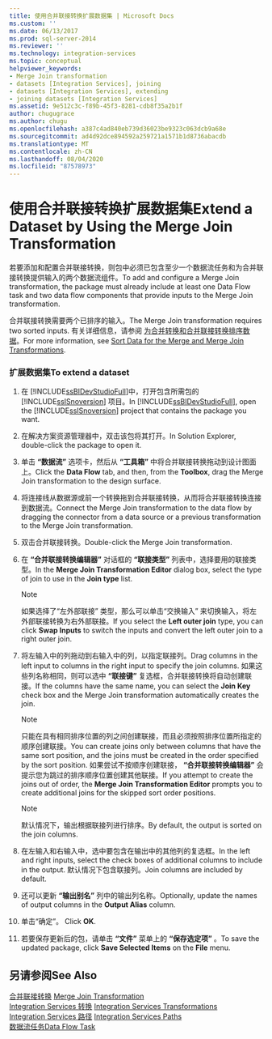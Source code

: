 ```yaml
---
title: 使用合并联接转换扩展数据集 | Microsoft Docs
ms.custom: ''
ms.date: 06/13/2017
ms.prod: sql-server-2014
ms.reviewer: ''
ms.technology: integration-services
ms.topic: conceptual
helpviewer_keywords:
- Merge Join transformation
- datasets [Integration Services], joining
- datasets [Integration Services], extending
- joining datasets [Integration Services]
ms.assetid: 9e512c3c-f89b-45f3-8281-cdb8f35a2b1f
author: chugugrace
ms.author: chugu
ms.openlocfilehash: a387c4ad840eb739d36023be9323c063dcb9a68e
ms.sourcegitcommit: ad4d92dce894592a259721a1571b1d8736abacdb
ms.translationtype: MT
ms.contentlocale: zh-CN
ms.lasthandoff: 08/04/2020
ms.locfileid: "87578973"
---
```

# <a name="extend-a-dataset-by-using-the-merge-join-transformation"></a><span data-ttu-id="059ee-102">使用合并联接转换扩展数据集</span><span class="sxs-lookup"><span data-stu-id="059ee-102">Extend a Dataset by Using the Merge Join Transformation</span></span>
  <span data-ttu-id="059ee-103">若要添加和配置合并联接转换，则包中必须已包含至少一个数据流任务和为合并联接转换提供输入的两个数据流组件。</span><span class="sxs-lookup"><span data-stu-id="059ee-103">To add and configure a Merge Join transformation, the package must already include at least one Data Flow task and two data flow components that provide inputs to the Merge Join transformation.</span></span>  
  
 <span data-ttu-id="059ee-104">合并联接转换需要两个已排序的输入。</span><span class="sxs-lookup"><span data-stu-id="059ee-104">The Merge Join transformation requires two sorted inputs.</span></span> <span data-ttu-id="059ee-105">有关详细信息，请参阅 [为合并转换和合并联接转换排序数据](sort-data-for-the-merge-and-merge-join-transformations.md)。</span><span class="sxs-lookup"><span data-stu-id="059ee-105">For more information, see [Sort Data for the Merge and Merge Join Transformations](sort-data-for-the-merge-and-merge-join-transformations.md).</span></span>  
  
### <a name="to-extend-a-dataset"></a><span data-ttu-id="059ee-106">扩展数据集</span><span class="sxs-lookup"><span data-stu-id="059ee-106">To extend a dataset</span></span>  
  
1.  <span data-ttu-id="059ee-107">在 [!INCLUDE[ssBIDevStudioFull](../../../includes/ssbidevstudiofull-md.md)]中，打开包含所需包的 [!INCLUDE[ssISnoversion](../../../includes/ssisnoversion-md.md)] 项目。</span><span class="sxs-lookup"><span data-stu-id="059ee-107">In [!INCLUDE[ssBIDevStudioFull](../../../includes/ssbidevstudiofull-md.md)], open the [!INCLUDE[ssISnoversion](../../../includes/ssisnoversion-md.md)] project that contains the package you want.</span></span>  
  
2.  <span data-ttu-id="059ee-108">在解决方案资源管理器中，双击该包将其打开。</span><span class="sxs-lookup"><span data-stu-id="059ee-108">In Solution Explorer, double-click the package to open it.</span></span>  
  
3.  <span data-ttu-id="059ee-109">单击 **“数据流”** 选项卡，然后从 **“工具箱”** 中将合并联接转换拖动到设计图面上。</span><span class="sxs-lookup"><span data-stu-id="059ee-109">Click the **Data Flow** tab, and then, from the **Toolbox**, drag the Merge Join transformation to the design surface.</span></span>  
  
4.  <span data-ttu-id="059ee-110">将连接线从数据源或前一个转换拖到合并联接转换，从而将合并联接转换连接到数据流。</span><span class="sxs-lookup"><span data-stu-id="059ee-110">Connect the Merge Join transformation to the data flow by dragging the connector from a data source or a previous transformation to the Merge Join transformation.</span></span>  
  
5.  <span data-ttu-id="059ee-111">双击合并联接转换。</span><span class="sxs-lookup"><span data-stu-id="059ee-111">Double-click the Merge Join transformation.</span></span>  
  
6.  <span data-ttu-id="059ee-112">在 **“合并联接转换编辑器”** 对话框的 **“联接类型”** 列表中，选择要用的联接类型。</span><span class="sxs-lookup"><span data-stu-id="059ee-112">In the **Merge Join Transformation Editor** dialog box, select the type of join to use in the **Join type** list.</span></span>  
  
    > [!NOTE]  
    >  <span data-ttu-id="059ee-113">如果选择了“左外部联接”  类型，那么可以单击“交换输入”  来切换输入，将左外部联接转换为右外部联接。</span><span class="sxs-lookup"><span data-stu-id="059ee-113">If you select the **Left outer join** type, you can click **Swap Inputs** to switch the inputs and convert the left outer join to a right outer join.</span></span>  
  
7.  <span data-ttu-id="059ee-114">将左输入中的列拖动到右输入中的列，以指定联接列。</span><span class="sxs-lookup"><span data-stu-id="059ee-114">Drag columns in the left input to columns in the right input to specify the join columns.</span></span> <span data-ttu-id="059ee-115">如果这些列名称相同，则可以选中 **“联接键”** 复选框，合并联接转换将自动创建联接。</span><span class="sxs-lookup"><span data-stu-id="059ee-115">If the columns have the same name, you can select the **Join Key** check box and the Merge Join transformation automatically creates the join.</span></span>  
  
    > [!NOTE]  
    >  <span data-ttu-id="059ee-116">只能在具有相同排序位置的列之间创建联接，而且必须按照排序位置所指定的顺序创建联接。</span><span class="sxs-lookup"><span data-stu-id="059ee-116">You can create joins only between columns that have the same sort position, and the joins must be created in the order specified by the sort position.</span></span> <span data-ttu-id="059ee-117">如果尝试不按顺序创建联接， **“合并联接转换编辑器”** 会提示您为跳过的排序顺序位置创建其他联接。</span><span class="sxs-lookup"><span data-stu-id="059ee-117">If you attempt to create the joins out of order, the **Merge Join Transformation Editor** prompts you to create additional joins for the skipped sort order positions.</span></span>  
  
    > [!NOTE]  
    >  <span data-ttu-id="059ee-118">默认情况下，输出根据联接列进行排序。</span><span class="sxs-lookup"><span data-stu-id="059ee-118">By default, the output is sorted on the join columns.</span></span>  
  
8.  <span data-ttu-id="059ee-119">在左输入和右输入中，选中要包含在输出中的其他列的复选框。</span><span class="sxs-lookup"><span data-stu-id="059ee-119">In the left and right inputs, select the check boxes of additional columns to include in the output.</span></span> <span data-ttu-id="059ee-120">默认情况下包含联接列。</span><span class="sxs-lookup"><span data-stu-id="059ee-120">Join columns are included by default.</span></span>  
  
9. <span data-ttu-id="059ee-121">还可以更新 **“输出别名”** 列中的输出列名称。</span><span class="sxs-lookup"><span data-stu-id="059ee-121">Optionally, update the names of output columns in the **Output Alias** column.</span></span>  
  
10. <span data-ttu-id="059ee-122">单击“确定”。 </span><span class="sxs-lookup"><span data-stu-id="059ee-122">Click **OK**.</span></span>  
  
11. <span data-ttu-id="059ee-123">若要保存更新后的包，请单击 **“文件”** 菜单上的 **“保存选定项”** 。</span><span class="sxs-lookup"><span data-stu-id="059ee-123">To save the updated package, click **Save Selected Items** on the **File** menu.</span></span>  
  
## <a name="see-also"></a><span data-ttu-id="059ee-124">另请参阅</span><span class="sxs-lookup"><span data-stu-id="059ee-124">See Also</span></span>  
 <span data-ttu-id="059ee-125">[合并联接转换](merge-join-transformation.md) </span><span class="sxs-lookup"><span data-stu-id="059ee-125">[Merge Join Transformation](merge-join-transformation.md) </span></span>  
 <span data-ttu-id="059ee-126">[Integration Services 转换](integration-services-transformations.md) </span><span class="sxs-lookup"><span data-stu-id="059ee-126">[Integration Services Transformations](integration-services-transformations.md) </span></span>  
 <span data-ttu-id="059ee-127">[Integration Services 路径](../integration-services-paths.md) </span><span class="sxs-lookup"><span data-stu-id="059ee-127">[Integration Services Paths](../integration-services-paths.md) </span></span>  
 [<span data-ttu-id="059ee-128">数据流任务</span><span class="sxs-lookup"><span data-stu-id="059ee-128">Data Flow Task</span></span>](../../control-flow/data-flow-task.md)  
  
  
